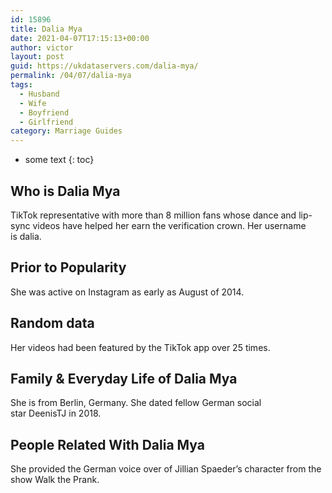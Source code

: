 ```yaml
---
id: 15896
title: Dalia Mya
date: 2021-04-07T17:15:13+00:00
author: victor
layout: post
guid: https://ukdataservers.com/dalia-mya/
permalink: /04/07/dalia-mya
tags:
  - Husband
  - Wife
  - Boyfriend
  - Girlfriend
category: Marriage Guides
---
```


* some text
{: toc}


## Who is Dalia Mya



TikTok representative with more than 8 million fans whose dance and lip-sync videos have helped her earn the verification crown. Her username is dalia. 

                
                
                
## Prior to Popularity



She was active on Instagram as early as August of 2014.

                
                
                
## Random data



Her videos had been featured by the TikTok app over 25 times.

                
                
                
## Family & Everyday Life of Dalia Mya



She is from Berlin, Germany. She dated fellow German social star DeenisTJ in 2018.

                
                
                
## People Related With Dalia Mya



She provided the German voice over of Jillian Spaeder&#8217;s character from the show Walk the Prank.

                
              
            
          
          
          